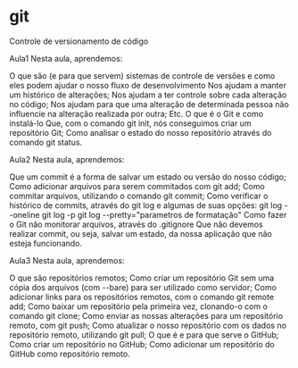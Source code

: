 # git
Controle de versionamento de código


Aula1
Nesta aula, aprendemos:

O que são (e para que servem) sistemas de controle de versões e como eles podem ajudar o nosso fluxo de desenvolvimento
Nos ajudam a manter um histórico de alterações;
Nos ajudam a ter controle sobre cada alteração no código;
Nos ajudam para que uma alteração de determinada pessoa não influencie na alteração realizada por outra;
Etc.
O que é o Git e como instalá-lo
Que, com o comando git init, nós conseguimos criar um repositório Git;
Como analisar o estado do nosso repositório através do comando git status.

Aula2
Nesta aula, aprendemos:

Que um commit é a forma de salvar um estado ou versão do nosso código;
Como adicionar arquivos para serem commitados com git add;
Como commitar arquivos, utilizando o comando git commit;
Como verificar o histórico de commits, através do git log e algumas de suas opções:
git log --oneline
git log -p
git log --pretty="parametros de formatação"
Como fazer o Git não monitorar arquivos, através do .gitignore
Que não devemos realizar commit, ou seja, salvar um estado, da nossa aplicação que não esteja funcionando.

Aula3
Nesta aula, aprendemos:

O que são repositórios remotos;
Como criar um repositório Git sem uma cópia dos arquivos (com --bare) para ser utilizado como servidor;
Como adicionar links para os repositórios remotos, com o comando git remote add;
Como baixar um repositório pela primeira vez, clonando-o com o comando git clone;
Como enviar as nossas alterações para um repositório remoto, com git push;
Como atualizar o nosso repositório com os dados no repositório remoto, utilizando git pull;
O que é e para que serve o GitHub;
Como criar um repositório no GitHub;
Como adicionar um repositório do GitHub como repositório remoto.
